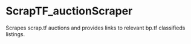 # ScrapTF_auctionScraper
Scrapes scrap.tf auctions and provides links to relevant bp.tf classifieds listings.
